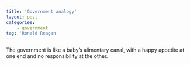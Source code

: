 ```yaml
---
title: 'Government analogy'
layout: post
categories:
    - government
tag: 'Ronald Reagan'
---
```


The government is like a baby’s alimentary canal, with a happy appetite at one end and no responsibility at the other.